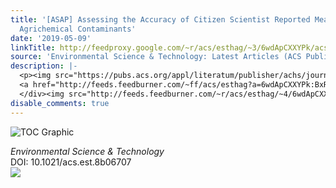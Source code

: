 ```yaml
---
title: '[ASAP] Assessing the Accuracy of Citizen Scientist Reported Measurements for
  Agrichemical Contaminants'
date: '2019-05-09'
linkTitle: http://feedproxy.google.com/~r/acs/esthag/~3/6wdApCXXYPk/acs.est.8b06707
source: 'Environmental Science & Technology: Latest Articles (ACS Publications)'
description: |-
  <p><img src="https://pubs.acs.org/appl/literatum/publisher/achs/journals/content/esthag/0/esthag.ahead-of-print/acs.est.8b06707/20190509/images/medium/es-2018-067076_0006.gif" alt="TOC Graphic"/></p><div><cite>Environmental Science & Technology</cite></div><div>DOI: 10.1021/acs.est.8b06707</div><div class="feedflare">
  <a href="http://feeds.feedburner.com/~ff/acs/esthag?a=6wdApCXXYPk:BxRpFJNyGOQ:yIl2AUoC8zA"><img src="http://feeds.feedburner.com/~ff/acs/esthag?d=yIl2AUoC8zA" border="0"></img></a>
  </div><img src="http://feeds.feedburner.com/~r/acs/esthag/~4/6wdApCXXYPk" height="1" width="1" ...
disable_comments: true
---
```

<p><img src="https://pubs.acs.org/appl/literatum/publisher/achs/journals/content/esthag/0/esthag.ahead-of-print/acs.est.8b06707/20190509/images/medium/es-2018-067076_0006.gif" alt="TOC Graphic"/></p><div><cite>Environmental Science & Technology</cite></div><div>DOI: 10.1021/acs.est.8b06707</div><div class="feedflare">
<a href="http://feeds.feedburner.com/~ff/acs/esthag?a=6wdApCXXYPk:BxRpFJNyGOQ:yIl2AUoC8zA"><img src="http://feeds.feedburner.com/~ff/acs/esthag?d=yIl2AUoC8zA" border="0"></img></a>
</div><img src="http://feeds.feedburner.com/~r/acs/esthag/~4/6wdApCXXYPk" height="1" width="1" ...